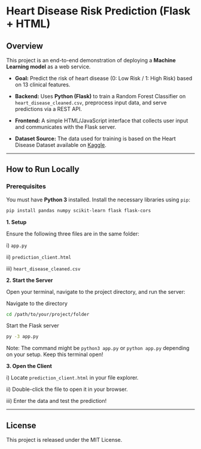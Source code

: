 # Heart Disease Risk Prediction (Flask + HTML)

## Overview

This project is an end-to-end demonstration of deploying a **Machine Learning model** as a web service.

* **Goal:** Predict the risk of heart disease (0: Low Risk / 1: High Risk) based on 13 clinical features.

* **Backend:** Uses **Python (Flask)** to train a Random Forest Classifier on `heart_disease_cleaned.csv`, preprocess input data, and serve predictions via a REST API.

* **Frontend:** A simple HTML/JavaScript interface that collects user input and communicates with the Flask server.

* **Dataset Source:** The data used for training is based on the Heart Disease Dataset available on [Kaggle](https://www.kaggle.com/datasets/abdmental01/heart-disease-dataset).

---

## How to Run Locally

### Prerequisites

You must have **Python 3** installed. Install the necessary libraries using `pip`:

```bash
pip install pandas numpy scikit-learn flask flask-cors
```

**1. Setup**

Ensure the following three files are in the same folder:

i) `app.py`

ii) `prediction_client.html`

iii) `heart_disease_cleaned.csv`

**2. Start the Server**
   
Open your terminal, navigate to the project directory, and run the server:

Navigate to the directory

```bash
cd /path/to/your/project/folder
```

Start the Flask server

```bash
py -3 app.py
```
Note: The command might be `python3 app.py` or `python app.py` depending on your setup. Keep this terminal open!

**3. Open the Client**
   
i) Locate `prediction_client.html` in your file explorer.

ii) Double-click the file to open it in your browser.

iii) Enter the data and test the prediction!

---

## License
This project is released under the MIT License.
